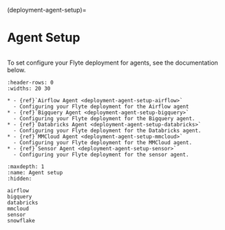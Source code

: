 (deployment-agent-setup)=

# Agent Setup

```{tags} Agent, Integration, Data, Advanced
```

To set configure your Flyte deployment for agents, see the documentation below.

```{list-table}
:header-rows: 0
:widths: 20 30

* - {ref}`Airflow Agent <deployment-agent-setup-airflow>`
  - Configuring your Flyte deployment for the Airflow agent
* - {ref}`Bigquery Agent <deployment-agent-setup-bigquery>`
  - Configuring your Flyte deployment for the Bigquery agent.
* - {ref}`Databricks Agent <deployment-agent-setup-databricks>`
  - Configuring your Flyte deployment for the Databricks agent.
* - {ref}`MMCloud Agent <deployment-agent-setup-mmcloud>`
  - Configuring your Flyte deployment for the MMCloud agent.
* - {ref}`Sensor Agent <deployment-agent-setup-sensor>`
  - Configuring your Flyte deployment for the sensor agent.
```

```{toctree}
:maxdepth: 1
:name: Agent setup
:hidden:

airflow
bigquery
databricks
mmcloud
sensor
snowflake
```
